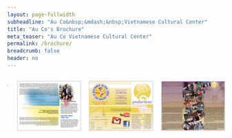 ```yaml
---
layout: page-fullwidth
subheadline: "Au Co&nbsp;&mdash;&nbsp;Vietnamese Cultural Center"
title: "Au Co's Brochure"
meta_teaser: "Au Co Vietnamese Cultural Center"
permalink: /brochure/
breadcrumb: false
header: no
---
```

<!--more-->
<div class="row">
<div class="medium-4 medium-push-8 columns">
</div><!-- /.medium-4.columns -->
<div class="medium-8 medium-pull-4 columns" markdown="1">
<p><img width="100%" height="auto" align="center" style="border: 1px solid #cccccc;" alt="" src="{{ site.url }}/images/Au-Co-Brochure-2010-page1.jpg"></p>
<p><img width="100%" height="auto" align="center" style="border: 1px solid #cccccc;" alt="" src="images/Au-Co-Brochure-2010-page2.jpg"></p>
<p><img width="100%" height="auto" align="center" style="border: 1px solid #cccccc;" alt="" src="images/AUCO_Productions-page-1.jpg"></p>
<p><img width="100%" height="auto" align="center" style="border: 1px solid #cccccc;" alt="" src="images/AUCO_Productions-page-2.jpg"></p>
</div><!-- /.row -->
